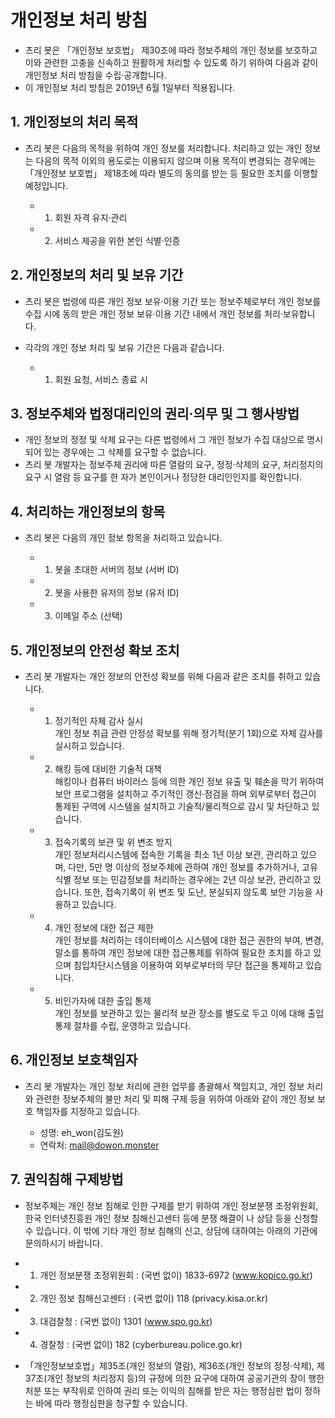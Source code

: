 # 개인정보 처리 방침
- 츠리 봇은  「개인정보 보호법」 제30조에 따라 정보주체의 개인 정보를 보호하고 이와 관련한 고충을 신속하고 원활하게 처리할 수 있도록 하기 위하여 다음과 같이 개인정보 처리 방침을 수립·공개합니다.
- 이 개인정보 처리 방침은 2019년 6월 1일부터 적용됩니다.

## 1. 개인정보의 처리 목적
- 츠리 봇은 다음의 목적을 위하여 개인 정보를 처리합니다. 처리하고 있는 개인 정보는 다음의 목적 이외의 용도로는 이용되지 않으며 이용 목적이 변경되는 경우에는 「개인정보 보호법」 제18조에 따라 별도의 동의를 받는 등 필요한 조치를 이행할 예정입니다.

  - 1. 회원 자격 유지·관리
  - 2. 서비스 제공을 위한 본인 식별·인증

## 2. 개인정보의 처리 및 보유 기간
- 츠리 봇은 법령에 따른 개인 정보 보유·이용 기간 또는 정보주체로부터 개인 정보를 수집 시에 동의 받은 개인 정보 보유·이용 기간 내에서 개인 정보를 처리·보유합니다.
- 각각의 개인 정보 처리 및 보유 기간은 다음과 같습니다.

  - 1. 회원 요청, 서비스 종료 시

## 3. 정보주체와 법정대리인의 권리·의무 및 그 행사방법
- 개인 정보의 정정 및 삭제 요구는 다른 법령에서 그 개인 정보가 수집 대상으로 명시되어 있는 경우에는 그 삭제를 요구할 수 없습니다.
- 츠리 봇 개발자는 정보주체 권리에 따른 열람의 요구, 정정·삭제의 요구, 처리정지의 요구 시 열람 등 요구를 한 자가 본인이거나 정당한 대리인인지를 확인합니다.

## 4. 처리하는 개인정보의 항목
- 츠리 봇은 다음의 개인 정보 항목을 처리하고 있습니다.

  - 1. 봇을 초대한 서버의 정보 (서버 ID)
  - 2. 봇을 사용한 유저의 정보 (유저 ID)
  - 3. 이메일 주소 (선택)

## 5. 개인정보의 안전성 확보 조치
- 츠리 봇 개발자는 개인 정보의 안전성 확보를 위해 다음과 같은 조치를 취하고 있습니다.

  - 1. 정기적인 자체 감사 실시 \
개인 정보 취급 관련 안정성 확보를 위해 정기적(분기 1회)으로 자체 감사를 실시하고 있습니다.

  - 2. 해킹 등에 대비한 기술적 대책 \
해킹이나 컴퓨터 바이러스 등에 의한 개인 정보 유출 및 훼손을 막기 위하여 보안 프로그램을 설치하고 주기적인 갱신·점검을 하며 외부로부터 접근이 통제된 구역에 시스템을 설치하고 기술적/물리적으로 감시 및 차단하고 있습니다.

  - 3. 접속기록의 보관 및 위 변조 방지 \
개인 정보처리시스템에 접속한 기록을 최소 1년 이상 보관, 관리하고 있으며, 다만, 5만 명 이상의 정보주체에 관하여 개인 정보를 추가하거나, 고유식별 정보 또는 민감정보를 처리하는 경우에는 2년 이상 보관, 관리하고 있습니다.
또한, 접속기록이 위 변조 및 도난, 분실되지 않도록 보안 기능을 사용하고 있습니다.

  - 4. 개인 정보에 대한 접근 제한 \
개인 정보를 처리하는 데이터베이스 시스템에 대한 접근 권한의 부여, 변경, 말소를 통하여 개인 정보에 대한 접근통제를 위하여 필요한 조치를 하고 있으며 침입차단시스템을 이용하여 외부로부터의 무단 접근을 통제하고 있습니다.

  - 5. 비인가자에 대한 출입 통제 \
개인 정보를 보관하고 있는 물리적 보관 장소를 별도로 두고 이에 대해 출입통제 절차를 수립, 운영하고 있습니다.

## 6. 개인정보 보호책임자
- 츠리 봇 개발자는 개인 정보 처리에 관한 업무를 총괄해서 책임지고, 개인 정보 처리와 관련한 정보주체의 불만 처리 및 피해 구제 등을 위하여 아래와 같이 개인 정보 보호 책임자를 지정하고 있습니다.

  - 성명: eh_won(김도원)
  - 연락처: mail@dowon.monster

## 7. 권익침해 구제방법
- 정보주체는 개인 정보 침해로 인한 구제를 받기 위하여 개인 정보분쟁 조정위원회, 한국 인터넷진흥원 개인 정보 침해신고센터 등에 분쟁 해결이 나 상담 등을 신청할 수 있습니다. 이 밖에 기타 개인 정보 침해의 신고, 상담에 대하여는 아래의 기관에 문의하시기 바랍니다.

- 1. 개인 정보분쟁 조정위원회 : (국번 없이) 1833-6972 (www.kopico.go.kr)
- 2. 개인 정보 침해신고센터 : (국번 없이) 118 (privacy.kisa.or.kr)
- 3. 대검찰청 : (국번 없이) 1301 (www.spo.go.kr)
- 4. 경찰청 : (국번 없이) 182 (cyberbureau.police.go.kr)

- 「개인정보보호법」제35조(개인 정보의 열람), 제36조(개인 정보의 정정·삭제), 제37조(개인 정보의 처리정지 등)의 규정에 의한 요구에 대하여 공공기관의 장이 행한 처분 또는 부작위로 인하여 권리 또는 이익의 침해를 받은 자는 행정심판 법이 정하는 바에 따라 행정심판을 청구할 수 있습니다.
